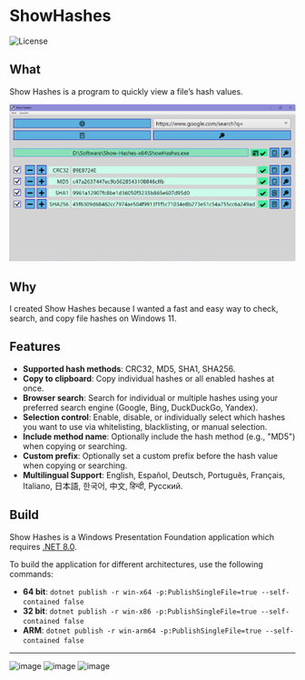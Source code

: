 
# ShowHashes

![License](https://img.shields.io/badge/License-GPLv3-blue.svg)

## What

Show Hashes is a program to quickly view a file’s hash values.

![1](.github/shs-screenshot-1.png)

## Why

I created Show Hashes because I wanted a fast and easy way to check, search, and copy file hashes on Windows 11.

## Features

- **Supported hash methods**: CRC32, MD5, SHA1, SHA256.
- **Copy to clipboard**: Copy individual hashes or all enabled hashes at once.
- **Browser search**: Search for individual or multiple hashes using your preferred search engine (Google, Bing, DuckDuckGo, Yandex).
- **Selection control**: Enable, disable, or individually select which hashes you want to use via whitelisting, blacklisting, or manual selection.
- **Include method name**: Optionally include the hash method (e.g., "MD5") when copying or searching.
- **Custom prefix**: Optionally set a custom prefix before the hash value when copying or searching.
- **Multilingual Support**: English, Español, Deutsch, Português, Français, Italiano, 日本語, 한국어, 中文, हिन्दी, Русский.


## Build

Show Hashes is a Windows Presentation Foundation application which requires [.NET 8.0](https://dotnet.microsoft.com/en-us/download/dotnet/8.0).

To build the application for different architectures, use the following commands:
- **64 bit**: `dotnet publish -r win-x64 -p:PublishSingleFile=true --self-contained false`
- **32 bit**: `dotnet publish -r win-x86 -p:PublishSingleFile=true --self-contained false`
- **ARM**: `dotnet publish -r win-arm64 -p:PublishSingleFile=true --self-contained false`

---

![image](https://img.shields.io/badge/.NET-512BD4?style=for-the-badge&logo=dotnet&logoColor=white)
![image](https://img.shields.io/badge/C%23-239120?style=for-the-badge&logo=csharp&logoColor=white)
![image](https://img.shields.io/badge/Visual_Studio-5C2D91?style=for-the-badge&logo=visual%20studio&logoColor=white)
